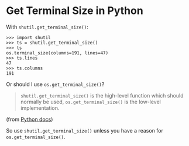 Get Terminal Size in Python
===========================

With `shutil.get_terminal_size()`:

    >>> import shutil
    >>> ts = shutil.get_terminal_size()
    >>> ts
    os.terminal_size(columns=191, lines=47)
    >>> ts.lines
    47
    >>> ts.columns
    191

Or should I use `os.get_terminal_size()`?

> `shutil.get_terminal_size()` is the high-level function which should normally be used, `os.get_terminal_size()` is the low-level implementation.

(from [Python docs](https://docs.python.org/3/library/os.html#os.get_terminal_size))

So use `shutil.get_terminal_size()` unless you have a reason for `os.get_terminal_size()`.

